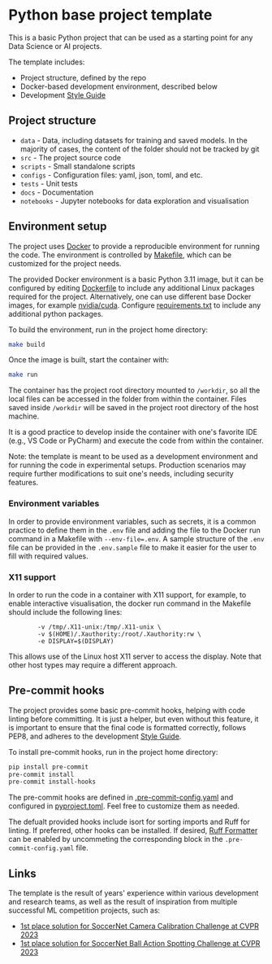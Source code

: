 # Python base project template

This is a basic Python project that can be used as a starting point for any
Data Science or AI projects.

The template includes:

- Project structure, defined by the repo
- Docker-based development environment, described below
- Development [Style Guide](GUIDE.md)

## Project structure

* `data` - Data, including datasets for training and saved models. In the majority of cases, the content of the folder should not be tracked by git
* `src` - The project source code
* `scripts` - Small standalone scripts
* `configs` - Configuration files: yaml, json, toml, and etc.
* `tests` - Unit tests
* `docs` - Documentation
* `notebooks` - Jupyter notebooks for data exploration and visualisation

## Environment setup

The project uses [Docker](https://docs.docker.com/) to provide a reproducible environment for running
the code. The environment is controlled by [Makefile](Makefile), which can be customized
for the project needs.

The provided Docker environment is a basic Python 3.11 image, but it can be
configured by editing [Dockerfile](Dockerfile) to include any additional Linux
packages required for the project. Alternatively, one can use different base
Docker images, for example [nvidia/cuda](https://hub.docker.com/r/nvidia/cuda/#!).
Configure [requirements.txt](requirements.txt) to include any additional python
packages.

To build the environment, run in the project home directory:
```bash
make build
```

Once the image is built, start the container with:
```bash
make run
```

The container has the project root directory mounted to `/workdir`,
so all the local files can be accessed in the folder from within the container. Files saved
inside `/workdir` will be saved in the project root directory of the host machine.

It is a good practice to develop inside the container with one's favorite IDE
(e.g., VS Code or PyCharm) and execute the code from within the container.

Note: the template is meant to be used as a development environment and for
running the code in experimental setups. Production scenarios may require further modifications
to suit one's needs, including security features.

### Environment variables

In order to provide environment variables, such as secrets, it is a common practice to define them in the `.env` file and adding the file to the Docker run command in a Makefile with `--env-file=.env`. A sample structure of the `.env` file can be provided in the `.env.sample` file to make it easier for the user to fill with required values.

### X11 support

In order to run the code in a container with X11 support, for example, to enable interactive visualisation, the docker run command in the Makefile should include the following lines:

```
        -v /tmp/.X11-unix:/tmp/.X11-unix \
        -v $(HOME)/.Xauthority:/root/.Xauthority:rw \
        -e DISPLAY=$(DISPLAY)
```

This allows use of the Linux host X11 server to access the display. Note that other host types may require a different approach.

## Pre-commit hooks

The project provides some basic pre-commit hooks, helping with code linting before committing. It is just a helper, but even without this feature, it is important to ensure that the final code is formatted correctly, follows PEP8, and adheres to the development [Style Guide](GUIDE.md).

To install pre-commit hooks, run in the project home directory:
```bash
pip install pre-commit
pre-commit install
pre-commit install-hooks
```

The pre-commit hooks are defined in [.pre-commit-config.yaml](.pre-commit-config.yaml) and configured in [pyproject.toml](pyproject.toml). Feel free to customize them as needed.

The defualt provided hooks include isort for sorting imports and Ruff for linting. If preferred, other hooks can be installed. If desired, [Ruff Formatter](https://docs.astral.sh/ruff/formatter/) can be enabled by uncommeting the corresponding block in the `.pre-commit-config.yaml` file.


## Links

The template is the result of years' experience within various development and research teams, as well as the result of inspiration from multiple successful ML competition projects, such as:
* [1st place solution for SoccerNet Camera Calibration Challenge at CVPR 2023](https://github.com/NikolasEnt/soccernet-calibration-sportlight)
* [1st place solution for SoccerNet Ball Action Spotting Challenge at CVPR 2023](https://github.com/lRomul/ball-action-spotting)
